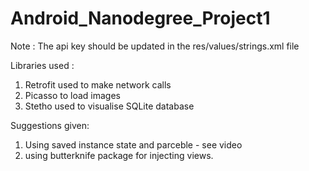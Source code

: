 # Android_Nanodegree_Project1 

Note : The api key should be updated in the res/values/strings.xml file

Libraries used : 
1. Retrofit used to make network calls 
2. Picasso to load images 
3. Stetho used to visualise SQLite database

Suggestions given:

1. Using saved instance state and parceble - see video
2. using butterknife package for injecting views.

